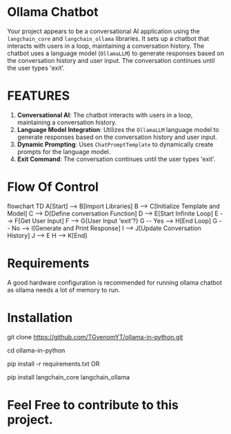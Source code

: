 Ollama Chatbot
==============

Your project appears to be a conversational AI application using the `langchain_core` and `langchain_ollama` libraries. 
It sets up a chatbot that interacts with users in a loop, maintaining a conversation history. 
The chatbot uses a language model (`OllamaLLM`) to generate responses based on the conversation history and user input. 
The conversation continues until the user types 'exit'.


FEATURES
========

1. **Conversational AI**: The chatbot interacts with users in a loop, maintaining a conversation history.
2. **Language Model Integration**: Utilizes the `OllamaLLM` language model to generate responses based on the conversation history and user input.
3. **Dynamic Prompting**: Uses `ChatPromptTemplate` to dynamically create prompts for the language model.
4. **Exit Command**: The conversation continues until the user types 'exit'.

Flow Of Control
===================
flowchart TD
    A[Start] --> B[Import Libraries]
    B --> C[Initialize Template and Model]
    C --> D[Define conversation Function]
    D --> E[Start Infinite Loop]
    E --> F[Get User Input]
    F --> G{User Input 'exit'?}
    G -- Yes --> H[End Loop]
    G -- No --> I[Generate and Print Response]
    I --> J[Update Conversation History]
    J --> E
    H --> K[End]

Requirements
=============

A good hardware configuration is recommended for running ollama chatbot as ollama needs a lot of memory to run.

Installation
=============

git clone https://github.com/TGvenomYT/ollama-in-python.git

cd ollama-in-python

pip install -r requirements.txt
         OR
       
pip install langchain_core langchain_ollama

Feel Free to contribute to this project.
=========================================

